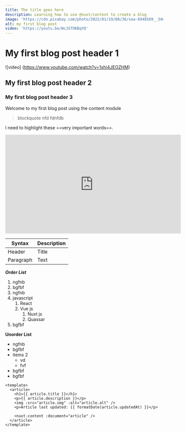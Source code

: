 ```yaml
---
title: The title goes here
description: Learning how to use @nuxt/content to create a blog
image: 'https://cdn.pixabay.com/photo/2022/01/19/00/36/sea-6948569__340.jpg'
alt: my first blog post
video: 'https://youtu.be/WcJGTOKBqYQ'
---
```


# My first blog post header 1

![video] (https://www.youtube.com/watch?v=1xhi4JEOZHM)

## My first blog post header 2

### My first blog post header 3

Welcome to my first blog post using the content module

> blockquote nfd fdnfdb

I need to highlight these ==very important words==.

<div class="aspect-w-16 aspect-h-9" >
    <iframe width="560" height="315" src="https://www.youtube.com/embed/1xhi4JEOZHM" title="YouTube video player" frameborder="0"></iframe>
</div>

| Syntax | Description |
| ----------- | ----------- |
| Header | Title |
| Paragraph | Text |

***Order List***
1. ngfnb
1. bgfbf
1. ngfnb
1. javascript
    1. React
    1. Vue js
		1. Nuxt js
		1. Quassar
1. bgfbf

**Unorder List**
- ngfnb
- bgfbf
- items 2
    - vd
    - fvf
- bgfbf
- bgfbf

```vue
<template>
  <article>
    <h1>{{ article.title }}</h1>
    <p>{{ article.description }}</p>
    <img :src="article.img" :alt="article.alt" />
    <p>Article last updated: {{ formatDate(article.updatedAt) }}</p>

    <nuxt-content :document="article" />
  </article>
</template>

```
